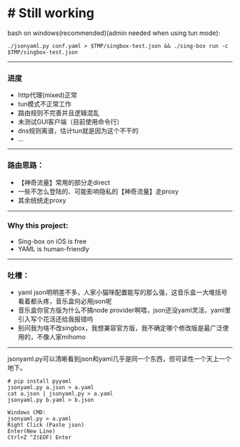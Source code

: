 # # Still working

bash on windows(recommended)(admin needed when using tun mode):
```
./jsonyaml.py conf.yaml > $TMP/singbox-test.json && ./sing-box run -c $TMP/singbox-test.json
```
---
### 进度
- http代理(mixed)正常
- tun模式不正常工作
- 路由规则不完善并且逻辑混乱
- 未测试GUI客户端（目前使用命令行）
- dns规则离谱，估计tun就是因为这个不干的
- ...

---
### 路由思路：
- 【神奇流量】常用的部分走direct
- 一些不怎么登陆的、可能影响隐私的【神奇流量】走proxy
- 其余统统走proxy

---
### Why this project:
- Sing-box on iOS is free
- YAML is human-friendly

---
### 吐槽：
- yaml json明明差不多，人家小猫咪配置能写的那么强，这音乐盒一大堆括号看着都头疼，音乐盒何必用json呢
- 音乐盒你官方版为什么不搞node provider啊喂，json还没yaml灵活，yaml里引入写个花活还给我报错呜
- 别问我为啥不改singbox，我想兼容官方版，我不确定哪个修改版是最广泛使用的，不像人家mihomo

---
jsonyaml.py可以清晰看到json和yaml几乎是同一个东西，但可读性一个天上一个地下。
```
# pip install pyyaml
jsonyaml.py a.json > a.yaml
cat a.json | jsonyaml.py > a.yaml
jsonyaml.py b.yaml > b.json

Windows CMD:
jsonyaml.py > a.yaml
Right Click (Paste json)
Enter(New Line)
Ctrl+Z ^Z(EOF) Enter
```
